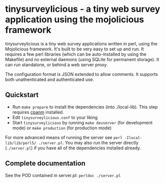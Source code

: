 # tinysurveylicious - a tiny web survey application using the mojolicious framework

tinysurveylicious is a tiny web survey applications written in perl, using the
Mojolicious framework. It's built to be very easy to set up and run. It
requires a few perl libraries (which can be auto-installed by using the
Makefile) and no external daemons (using SQLite for permanent storage). It can
run standalone, or behind a web server proxy.

The configuration format is JSON extended to allow comments. It supports both
unathenticated and authenticated use.

## Quickstart

- Run `make prepare` to install the dependencies (into ./local-lib). This step
  requires [cpanm](https://github.com/miyagawa/cpanminus) installed.
- Edit `tinysurveylicious.conf` to your liking
- Start `tinysurveylicious` by running `make devserver` (for development mode)
  or `make production` (for production mode)

For more advanced means of running the server see `perl -Ilocal-lib/lib/perl5/
./server.pl`. You may also run the server directly (`./server.pl`) if you have
all of the dependencies installed already.

## Complete documentation

See the POD contained in server.pl: `perldoc ./server.pl`
